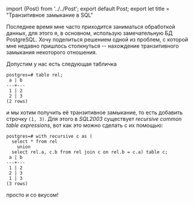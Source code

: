 import {Post} from '../../Post';
export default Post;
export let title = "Транзитивное замыкание в SQL"

Последнее время мне часто приходится заниматься обработкой данных, для этого я,
в основном, использую замечательную БД PostgreSQL. Хочу поделиться решением
одной из проблем, c которой мне недавно пришлось столкнуться -- нахождение
транзитивного замыкания некоторого отношения.

Допустим у нас есть следующая табличка

    postgres=# table rel;
     a | b 
    ---+---
     1 | 2
     2 | 3
    (2 rows)

и мы хотим получить её транзитивное замыкание, то есть добавить строчку ``(1,
3)``. Для этого в *SQL2003* существует *recursive common table expressions*,
вот как это можно сделать с их помощью:

    postgres=# with recursive c as (
      select * from rel 
        union 
      select rel.a, c.b from rel join c on rel.b = c.a) table c;
     a | b 
    ---+---
     1 | 2
     2 | 3
     1 | 3
    (3 rows)

просто и со вкусом!
